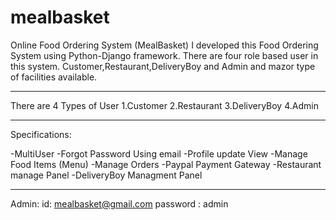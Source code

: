 # mealbasket
Online Food Ordering System (MealBasket) I developed this Food Ordering System using Python-Django framework. There are four role based user in this system. Customer,Restaurant,DeliveryBoy and Admin and mazor type of facilities available.
 
 _____________________________________________________________________________________________________________
 There are 4 Types of User
 1.Customer
 2.Restaurant
 3.DeliveryBoy
 4.Admin
 _____________________________________________________________________________________________________________
 Specifications:
 
 -MultiUser
 -Forgot Password Using email
 -Profile update View
 -Manage Food Items (Menu)
 -Manage Orders
 -Paypal Payment Gateway
 -Restaurant manage Panel
 -DeliveryBoy Managment Panel

______________________________________________________________________________________________________________
Admin:
id: mealbasket@gmail.com
password : admin
